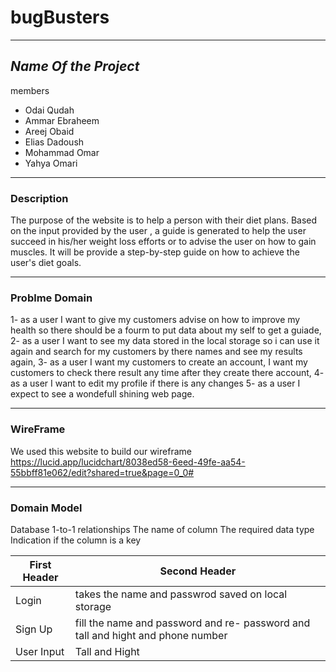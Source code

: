 # bugBusters

---

## _Name Of the Project_

members

- Odai Qudah
- Ammar Ebraheem
- Areej Obaid
- Elias Dadoush
- Mohammad Omar
- Yahya Omari

---

### Description

The purpose of the website is to help a person with their diet plans. Based on the input provided by the user
, a guide is generated to help the user succeed in his/her weight loss efforts or to advise the user on how to gain muscles.
It will be provide a step-by-step guide on how to achieve the user's diet goals.

---

### Problme Domain

1- as a user I want to give my customers advise on how to improve my health so there should be a fourm to put data about my self to get a guiade,
2- as a user I want to see my data stored in the local storage so i can use it again and search for my customers by there names and see my results again,
3- as a user I want my customers to create an account,
I want my customers to check there result any time after they create there account,
4- as a user I want to edit my profile if there is any changes
5- as a user I expect to see a wondefull shining web page.

---

### WireFrame

We used this website to build our wireframe https://lucid.app/lucidchart/8038ed58-6eed-49fe-aa54-55bbff81e062/edit?shared=true&page=0_0#

---

### Domain Model

Database
1-to-1 relationships
The name of column
The required data type
Indication if the column is a key

| First Header | Second Header                                                                   |
| ------------ | ------------------------------------------------------------------------------- |
| Login        | takes the name and passwrod saved on local storage                              |
| Sign Up      | fill the name and password and re- password and tall and hight and phone number |
| User Input   | Tall and Hight                                                                  |

